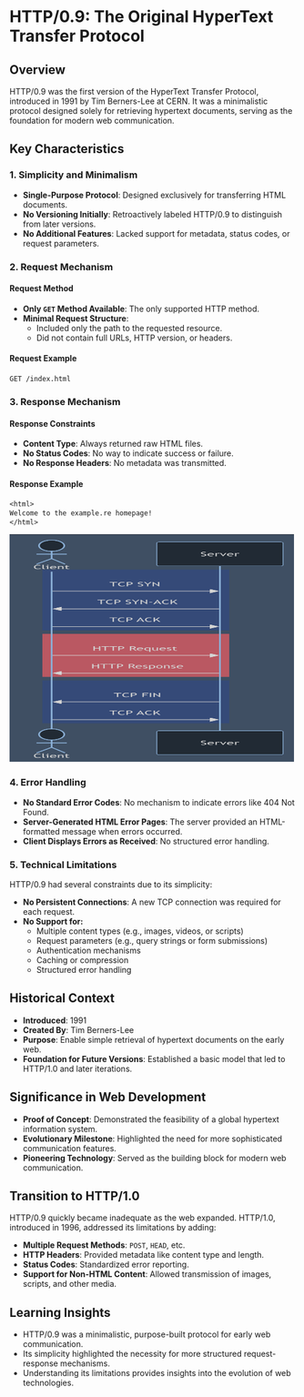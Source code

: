 # HTTP/0.9: The Original HyperText Transfer Protocol

## Overview
HTTP/0.9 was the first version of the HyperText Transfer Protocol, introduced in 1991 by Tim Berners-Lee at CERN. It was a minimalistic protocol designed solely for retrieving hypertext documents, serving as the foundation for modern web communication.

## Key Characteristics

### 1. Simplicity and Minimalism
- **Single-Purpose Protocol**: Designed exclusively for transferring HTML documents.
- **No Versioning Initially**: Retroactively labeled HTTP/0.9 to distinguish from later versions.
- **No Additional Features**: Lacked support for metadata, status codes, or request parameters.

### 2. Request Mechanism
#### Request Method
- **Only `GET` Method Available**: The only supported HTTP method.
- **Minimal Request Structure**:
  - Included only the path to the requested resource.
  - Did not contain full URLs, HTTP version, or headers.

#### Request Example
```
GET /index.html
```

### 3. Response Mechanism
#### Response Constraints
- **Content Type**: Always returned raw HTML files.
- **No Status Codes**: No way to indicate success or failure.
- **No Response Headers**: No metadata was transmitted.

#### Response Example
```
<html>
Welcome to the example.re homepage!
</html>
```

<img src="asset/0.9.png" height=400 width=500>

### 4. Error Handling
- **No Standard Error Codes**: No mechanism to indicate errors like 404 Not Found.
- **Server-Generated HTML Error Pages**: The server provided an HTML-formatted message when errors occurred.
- **Client Displays Errors as Received**: No structured error handling.

### 5. Technical Limitations
HTTP/0.9 had several constraints due to its simplicity:
- **No Persistent Connections**: A new TCP connection was required for each request.
- **No Support for:**
  - Multiple content types (e.g., images, videos, or scripts)
  - Request parameters (e.g., query strings or form submissions)
  - Authentication mechanisms
  - Caching or compression
  - Structured error handling

## Historical Context
- **Introduced**: 1991
- **Created By**: Tim Berners-Lee
- **Purpose**: Enable simple retrieval of hypertext documents on the early web.
- **Foundation for Future Versions**: Established a basic model that led to HTTP/1.0 and later iterations.

## Significance in Web Development
- **Proof of Concept**: Demonstrated the feasibility of a global hypertext information system.
- **Evolutionary Milestone**: Highlighted the need for more sophisticated communication features.
- **Pioneering Technology**: Served as the building block for modern web communication.

## Transition to HTTP/1.0
HTTP/0.9 quickly became inadequate as the web expanded. HTTP/1.0, introduced in 1996, addressed its limitations by adding:
- **Multiple Request Methods**: `POST`, `HEAD`, etc.
- **HTTP Headers**: Provided metadata like content type and length.
- **Status Codes**: Standardized error reporting.
- **Support for Non-HTML Content**: Allowed transmission of images, scripts, and other media.

## Learning Insights
- HTTP/0.9 was a minimalistic, purpose-built protocol for early web communication.
- Its simplicity highlighted the necessity for more structured request-response mechanisms.
- Understanding its limitations provides insights into the evolution of web technologies.


